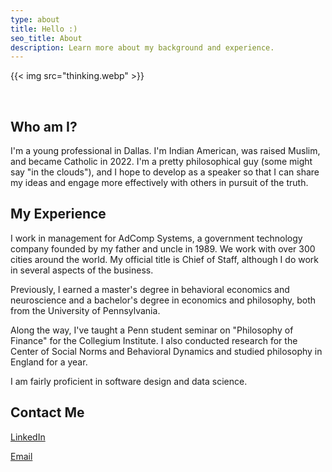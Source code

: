```yaml
---
type: about
title: Hello :)
seo_title: About
description: Learn more about my background and experience.
---
```


{{< img src="thinking.webp" >}}

&nbsp;

## Who am I?

I'm a young professional in Dallas. I'm Indian American, was raised Muslim, and became Catholic in 2022. I'm a pretty philosophical guy (some might say "in the clouds"), and I hope to develop as a speaker so that I can share my ideas and engage more effectively with others in pursuit of the truth.

## My Experience

I work in management for AdComp Systems, a government technology company founded by my father and uncle in 1989. We work with over 300 cities around the world. My official title is Chief of Staff, although I do work in several aspects of the business.

Previously, I earned a master's degree in behavioral economics and neuroscience and a bachelor's degree in economics and philosophy, both from the University of Pennsylvania. 

Along the way, I've taught a Penn student seminar on "Philosophy of Finance" for the Collegium Institute. I also conducted research for the Center of Social Norms and Behavioral Dynamics and studied philosophy in England for a year.

I am fairly proficient in software design and data science.

## Contact Me

[LinkedIn](https://www.linkedin.com/in/ammarplumber/)

[Email](mailto:ammar@adcompsystems.com)
